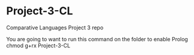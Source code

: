 # Project-3-CL
Comparative Languages Project 3 repo


You are going to want to run this command on the folder to enable Prolog
chmod g+rx Project-3-CL
